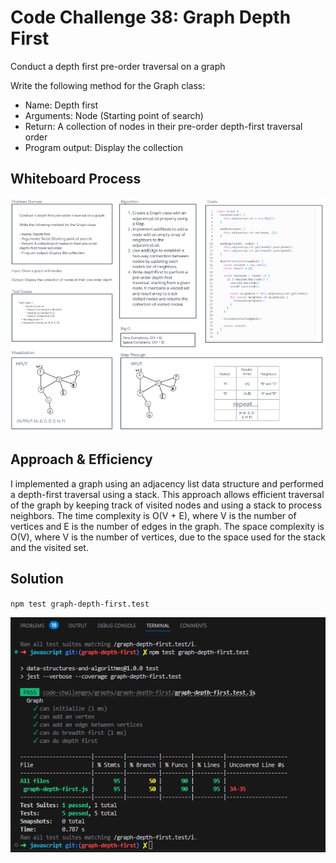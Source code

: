 # Code Challenge 38: Graph Depth First

Conduct a depth first pre-order traversal on a graph

Write the following method for the Graph class:

- Name: Depth first
- Arguments: Node (Starting point of search)
- Return: A collection of nodes in their pre-order depth-first traversal order
- Program output: Display the collection


## Whiteboard Process

![graph-depth-first whiteboard](../assets/graph-depth-first-whiteboard.png)


## Approach & Efficiency
I implemented a graph using an adjacency list data structure and performed a depth-first traversal using a stack. This approach allows efficient traversal of the graph by keeping track of visited nodes and using a stack to process neighbors. The time complexity is O(V + E), where V is the number of vertices and E is the number of edges in the graph. The space complexity is O(V), where V is the number of vertices, due to the space used for the stack and the visited set.

## Solution
`npm test graph-depth-first.test`

![graph-depth-first test](../assets/graph-depth-first-test.png)
